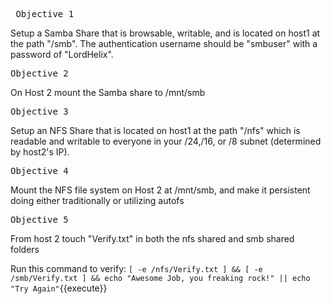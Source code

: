 <pre> Objective 1 </pre>
Setup a Samba Share that is browsable, writable, and is located on host1 at the path "/smb". The authentication username should be "smbuser" with a password of "LordHelix". 
		
<pre>Objective 2 </pre>
On Host 2 mount the Samba share to /mnt/smb 

<pre>Objective 3 </pre>
Setup an NFS Share that is located on host1 at the path "/nfs" which is readable and writable to everyone in your /24,/16, or /8 subnet (determined by host2's IP). 

<pre>Objective 4 </pre>
Mount the NFS file system on Host 2 at /mnt/smb, and make it persistent doing either traditionally or utilizing autofs

	
<pre>Objective 5</pre>
From host 2 touch "Verify.txt" in both the nfs shared and smb shared folders

Run this command to verify: `[ -e /nfs/Verify.txt ] && [ -e /smb/Verify.txt ] && echo "Awesome Job, you freaking rock!" || echo "Try Again"`{{execute}}

